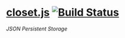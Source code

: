 # [closet.js](http://tbd.tbd) [![Build Status](https://secure.travis-ci.org/ganglio/closet.png)](http://travis-ci.org/ganglio/closet)

*JSON Persistent Storage*